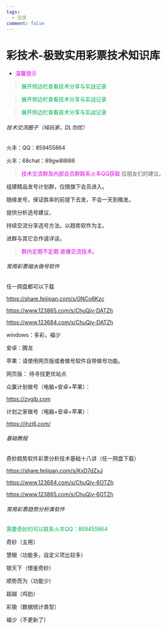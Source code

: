 ```yaml
---
tags:
  - 交流
comment: false
---
```

# 彩技术-极致实用彩票技术知识库


*   <font color="#dd00dd">温馨提示</font>
> <font color="#00b050">展开侧边栏查看技术分享与实战记录</font>


><font color="#00b050">展开侧边栏查看技术分享与实战记录</font>


><font color="#00b050">展开侧边栏查看技术分享与实战记录</font>

###### 技术交流圈子（纯玩家，DL勿扰）
  
  火丰：QQ：859455864
  
  火丰：68chat：89gw8l8l66

><font color="#dd00dd">技术交流群及内部会员群联系火丰QQ获取</font>
应朋友们的建议。

组建精品发号计划群，仅限旗下会员进入。

随缘发号，保证胜率的前提下去发，不会一天到晚发。

提供分析选号建议，

持续交流分享选号方法。以趋势软件为主。

进群与其它合作请详谈。
><font color="#dd00dd">群内定期不定期  直播交流技术。</font>

###### 常用彩票缩水做号软件

任一网盘都可以下载

https://share.feijipan.com/s/0NCo6Kzc

https://www.123865.com/s/ChuQjv-DATZh

https://www.123684.com/s/ChuQjv-DATZh

windows：多彩，福少

安卓：腾龙

苹果：请使用网页版或者做号软件自带做号功能。

网页版： 待寻找更优站点

众赢计划做号（电脑+安卓+苹果）：

https://zygjb.com

计划之家做号（电脑+安卓+苹果）：

https://jhzj6.com/

###### 基础教程
奇妙趋势软件彩票分析技术基础十八讲（任一网盘下载）

https://share.feijipan.com/s/KxD7dZxJ

https://www.123684.com/s/ChuQjv-6OTZh

https://www.123865.com/s/ChuQjv-6OTZh

###### 常用彩票趋势分析类软件

<font color="#00b050">需要奇妙的可以联系火丰QQ：859455864</font>

奇妙（主用）

慧眼（功能多，自定义项比较多）

银天下（借鉴奇妙）

顺势而为（功能少）

超越（鸡肋）

彩狼（数据统计类型）

福少（不更新了）

